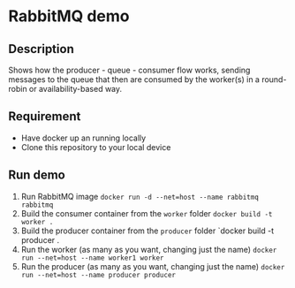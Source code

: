 # RabbitMQ demo

## Description
Shows how the producer - queue - consumer flow works, sending messages
to the queue that then are consumed by the worker(s) in a round-robin 
or availability-based way.

## Requirement
- Have docker up an running locally
- Clone this repository to your local device

## Run demo
1. Run RabbitMQ image
`docker run -d --net=host --name rabbitmq rabbitmq`
2. Build the consumer container from the `worker` folder
`docker build -t worker .`
3. Build the producer container from the `producer` folder
`docker build -t producer .
4. Run the worker (as many as you want, changing just the name)
`docker run --net=host --name worker1 worker`
5. Run the producer (as many as you want, changing just the name)
`docker run --net=host --name producer producer`
